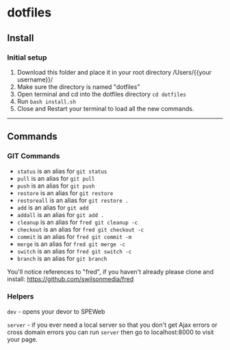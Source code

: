 # dotfiles

## Install

### Initial setup

1. Download this folder and place it in your root directory /Users/{{your username}}/
2. Make sure the directory is named "dotfiles"
3. Open terminal and cd into the dotfiles directory `cd dotfiles`
4. Run `bash install.sh`
5. Close and Restart your terminal to load all the new commands.

---

## Commands

### GIT Commands

- `status` is an alias for `git status`
- `pull` is an alias for `git pull`
- `push` is an alias for `git push`
- `restore` is an alias for `git restore`
- `restoreall` is an alias for `git restore .`
- `add` is an alias for `git add`
- `addall` is an alias for `git add .`
- `cleanup` is an alias for `fred git cleanup -c`
- `checkout` is an alias for `fred git checkout -c`
- `commit` is an alias for `fred git commit -m`
- `merge` is an alias for `fred git merge -c`
- `switch` is an alias for `fred git switch -c`
- `branch` is an alias for `git branch`

You'll notice references to "fred", if you haven't already please clone and install:
https://github.com/swilsonmedia/fred

### Helpers

`dev` - opens your devor to SPEWeb

`server` - if you ever need a local server so that you don't get Ajax errors or cross domain errors you can run `server` then go to localhost:8000 to visit your page.

